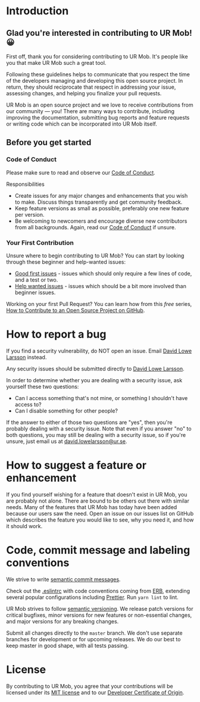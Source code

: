 # Introduction

## Glad you're interested in contributing to UR Mob! 😀

First off, thank you for considering contributing to UR Mob. It's people like you that make UR Mob such a great tool.

Following these guidelines helps to communicate that you respect the time of the developers managing and developing this open source project. In return, they should reciprocate that respect in addressing your issue, assessing changes, and helping you finalize your pull requests.

UR Mob is an open source project and we love to receive contributions from our community — you! There are many ways to contribute, including improving the documentation, submitting bug reports and feature requests or writing code which can be incorporated into UR Mob itself.

## Before you get started

### Code of Conduct

Please make sure to read and observe our [Code of Conduct](CODE_OF_CONDUCT.md).

Responsibilities

- Create issues for any major changes and enhancements that you wish to make. Discuss things transparently and get community feedback.
- Keep feature versions as small as possible, preferably one new feature per version.
- Be welcoming to newcomers and encourage diverse new contributors from all backgrounds. Again, read our [Code of Conduct](CODE_OF_CONDUCT.md) if unsure.

### Your First Contribution

Unsure where to begin contributing to UR Mob? You can start by looking through these beginner and help-wanted issues:

- [Good first issues](https://github.com/sveriges-utbildningsradio/ur-mobster/issues?q=is%3Aissue+is%3Aopen+label%3A%22good+first+issue%22) - issues which should only require a few lines of code, and a test or two.
- [Help wanted issues](https://github.com/sveriges-utbildningsradio/ur-mobster/issues?q=is%3Aissue+is%3Aopen+label%3A%22help+wanted%22) - issues which should be a bit more involved than beginner issues.

Working on your first Pull Request? You can learn how from this _free_ series, [How to Contribute to an Open Source Project on GitHub](https://egghead.io/series/how-to-contribute-to-an-open-source-project-on-github).

# How to report a bug

If you find a security vulnerability, do NOT open an issue. Email [David Lowe Larsson](david.lowelarsson@ur.se) instead.

Any security issues should be submitted directly to [David Lowe Larsson](david.lowelarsson@ur.se).

In order to determine whether you are dealing with a security issue, ask yourself these two questions:

- Can I access something that's not mine, or something I shouldn't have access to?
- Can I disable something for other people?

If the answer to either of those two questions are "yes", then you're probably dealing with a security issue. Note that even if you answer "no" to both questions, you may still be dealing with a security issue, so if you're unsure, just email us at [david.lowelarsson@ur.se](david.lowelarsson@ur.se).

# How to suggest a feature or enhancement

If you find yourself wishing for a feature that doesn't exist in UR Mob, you are probably not alone. There are bound to be others out there with similar needs. Many of the features that UR Mob has today have been added because our users saw the need. Open an issue on our issues list on GitHub which describes the feature you would like to see, why you need it, and how it should work.

# Code, commit message and labeling conventions

We strive to write [semantic commit messages](https://seesparkbox.com/foundry/semantic_commit_messages).

Check out the [.eslintrc](.eslintrc) with code conventions coming from [ERB](https://github.com/electron-react-boilerplate/electron-react-boilerplate), extending several popular configurations including [Prettier](https://prettier.io/). Run `yarn lint` to lint.

UR Mob strives to follow [semantic versioning](https://semver.org/). We release patch versions for critical bugfixes, minor versions for new features or non-essential changes, and major versions for any breaking changes.

Submit all changes directly to the `master` branch. We don't use separate branches for development or for upcoming releases. We do our best to keep master in good shape, with all tests passing.

# License

By contributing to UR Mob, you agree that your contributions will be licensed under its [MIT license](LICENSE) and to our [Developer Certificate of Origin](https://developercertificate.org/).
